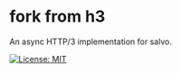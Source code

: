 # fork from h3

An async HTTP/3 implementation for salvo.

[![License: MIT](https://img.shields.io/badge/License-MIT-blue.svg)](LICENSE)